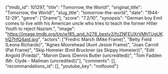 {"tmdb_id": 101297, "title": "Tomorrow, the World!", "original_title": "Tomorrow, the World!", "slug_title": "tomorrow-the-world", "date": "1944-12-29", "genre": ["Drame"], "score": "7.2/10", "synopsis": "German boy Emil comes to live with his American uncle who tries to teach the former Hitler Youth to reject Nazism.", "image": "https://image.tmdb.org/t/p/w185_and_h278_bestv2/fzZNFEUXrVMhTUgUKhQ7hfQ4ajd.jpg", "actors": ["Fredric March (Mike Frame)", "Betty Field (Leona Richards)", "Agnes Moorehead (Aunt Jessie Frame)", "Joan Carroll (Pat Frame)", "Skip Homeier (Emil Bruckner (as Skippy Homeier))", "Edit Angold (Frieda)", "Marvin Davis (Dennis Butler (uncredited))", "Tom Fadden (Mr. Clyde - Mailman (uncredited))"], "comments": [], "recommandations_id": [], "youtube_key": "notfound"}